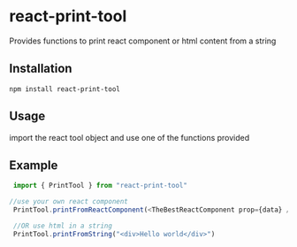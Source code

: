# react-print-tool

Provides functions to print react component or html content from a string

## Installation
  
```
npm install react-print-tool
```

## Usage

import the react tool object and use one of the functions provided

## Example

```Typescript
 import { PrintTool } from "react-print-tool"

//use your own react component
 PrintTool.printFromReactComponent(<TheBestReactComponent prop={data} />)

 //OR use html in a string
 PrintTool.printFromString("<div>Hello world</div>")

```